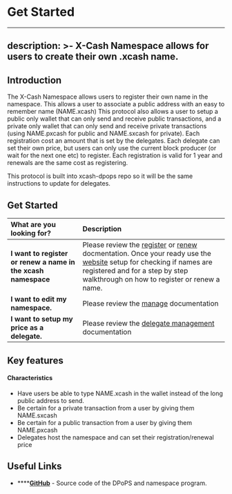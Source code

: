 

# Get Started
---
description: >-
  X-Cash Namespace allows for users to create their own .xcash name.‌
---

## Introduction

The X-Cash Namespace allows users to register their own name in the namespace. This allows a user to associate a public address with an easy to remember name (NAME.xcash) This protocol also allows a user to setup a public only wallet that can only send and receive public transactions, and a private only wallet that can only send and receive private transactions (using NAME.pxcash for public and NAME.sxcash for private). Each registration cost an amount that is set by the delegates. Each delegate can set their own price, but users can only use the current block producer (or wait for the next one etc) to register. Each registration is valid for 1 year and renewals are the same cost as registering.

This protocol is built into xcash-dpops repo so it will be the same instructions to update for delegates.

## Get Started

<table>
  <thead>
    <tr>
      <th style="text-align:left">What are you looking for?</th>
      <th style="text-align:left">Description</th>
    </tr>
  </thead>
  <tbody>
    <tr>
      <td style="text-align:left"><b>I want to register or renew a name in the xcash namespace</b>
      </td>
      <td style="text-align:left">Please review the <a href="register.md">register</a> or <a href="renew.md">renew</a> docmentation. Once your ready use the <a href="website">website</a> setup for checking if names are registered and for a step by step walkthrough on how to register or renew a name.</td>
    </tr>
    <tr>
      <td style="text-align:left"><b>I want to edit my namespace.</b>
      </td>
      <td style="text-align:left">Please review the <a href="manage.md">manage</a> documentation</td>
    </tr>
    <tr>
      <td style="text-align:left"><b>I want to setup my price as a delegate.</b>
      </td>
      <td style="text-align:left">Please review the <a href="delegate-management.md">delegate management</a> documentation</td>
    </tr>
    <tr>
  </tbody>
</table>

## Key features <a id="key-features"></a>

#### Characteristics

* Have users be able to type NAME.xcash in the wallet instead of the long public address to send. 
* Be certain for a private transaction from a user by giving them NAME.sxcash
* Be certain for a public transaction from a user by giving them NAME.pxcash
* Delegates host the namespace and can set their registration/renewal price

## Useful Links <a id="key-features"></a>

* \*\*\*\*[**GitHub**](https://github.com/X-CASH-official/xcash-dpops) - Source code of the DPoPS and namespace program.
